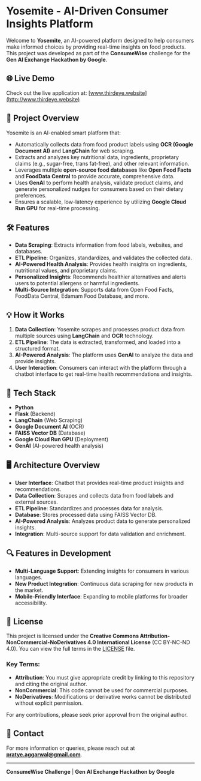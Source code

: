 # Yosemite - AI-Driven Consumer Insights Platform

Welcome to **Yosemite**, an AI-powered platform designed to help consumers make informed choices by providing real-time insights on food products. This project was developed as part of the **ConsumeWise** challenge for the **Gen AI Exchange Hackathon by Google**. 

## 🌐 Live Demo
Check out the live application at: [www.thirdeye.website](http://www.thirdeye.website)

## 🚀 Project Overview
Yosemite is an AI-enabled smart platform that:
- Automatically collects data from food product labels using **OCR (Google Document AI)** and **LangChain** for web scraping.
- Extracts and analyzes key nutritional data, ingredients, proprietary claims (e.g., sugar-free, trans fat-free), and other relevant information.
- Leverages multiple **open-source food databases** like **Open Food Facts** and **FoodData Central** to provide accurate, comprehensive data.
- Uses **GenAI** to perform health analysis, validate product claims, and generate personalized nudges for consumers based on their dietary preferences.
- Ensures a scalable, low-latency experience by utilizing **Google Cloud Run GPU** for real-time processing.

## 🛠️ Features
- **Data Scraping**: Extracts information from food labels, websites, and databases.
- **ETL Pipeline**: Organizes, standardizes, and validates the collected data.
- **AI-Powered Health Analysis**: Provides health insights on ingredients, nutritional values, and proprietary claims.
- **Personalized Insights**: Recommends healthier alternatives and alerts users to potential allergens or harmful ingredients.
- **Multi-Source Integration**: Supports data from Open Food Facts, FoodData Central, Edamam Food Database, and more.

## 💡 How it Works
1. **Data Collection**: Yosemite scrapes and processes product data from multiple sources using **LangChain** and **OCR** technology.
2. **ETL Pipeline**: The data is extracted, transformed, and loaded into a structured format.
3. **AI-Powered Analysis**: The platform uses **GenAI** to analyze the data and provide insights.
4. **User Interaction**: Consumers can interact with the platform through a chatbot interface to get real-time health recommendations and insights.

## 🔧 Tech Stack
- **Python**
- **Flask** (Backend)
- **LangChain** (Web Scraping)
- **Google Document AI** (OCR)
- **FAISS Vector DB** (Database)
- **Google Cloud Run GPU** (Deployment)
- **GenAI** (AI-powered health analysis)

## 🖥️ Architecture Overview
- **User Interface**: Chatbot that provides real-time product insights and recommendations.
- **Data Collection**: Scrapes and collects data from food labels and external sources.
- **ETL Pipeline**: Standardizes and processes data for analysis.
- **Database**: Stores processed data using FAISS Vector DB.
- **AI-Powered Analysis**: Analyzes product data to generate personalized insights.
- **Integration**: Multi-source support for data validation and enrichment.

## 🔍 Features in Development
- **Multi-Language Support**: Extending insights for consumers in various languages.
- **New Product Integration**: Continuous data scraping for new products in the market.
- **Mobile-Friendly Interface**: Expanding to mobile platforms for broader accessibility.

## 📄 License
This project is licensed under the **Creative Commons Attribution-NonCommercial-NoDerivatives 4.0 International License** (CC BY-NC-ND 4.0). You can view the full terms in the [LICENSE](LICENSE) file.

### Key Terms:
- **Attribution**: You must give appropriate credit by linking to this repository and citing the original author.
- **NonCommercial**: This code cannot be used for commercial purposes.
- **NoDerivatives**: Modifications or derivative works cannot be distributed without explicit permission.

For any contributions, please seek prior approval from the original author.


## 📧 Contact
For more information or queries, please reach out at **[pratye.aggarwal@gmail.com](mailto:pratye.aggarwal@gmail.com)**.

---

**ConsumeWise Challenge** | **Gen AI Exchange Hackathon by Google**
